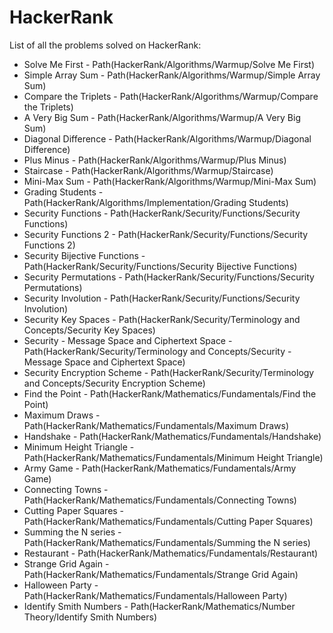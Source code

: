 # HackerRank
List of all the problems solved on HackerRank:

- Solve Me First - Path(HackerRank/Algorithms/Warmup/Solve Me First)
- Simple Array Sum - Path(HackerRank/Algorithms/Warmup/Simple Array Sum)
- Compare the Triplets - Path(HackerRank/Algorithms/Warmup/Compare the Triplets)
- A Very Big Sum - Path(HackerRank/Algorithms/Warmup/A Very Big Sum)
- Diagonal Difference - Path(HackerRank/Algorithms/Warmup/Diagonal Difference)
- Plus Minus - Path(HackerRank/Algorithms/Warmup/Plus Minus)
- Staircase - Path(HackerRank/Algorithms/Warmup/Staircase)
- Mini-Max Sum - Path(HackerRank/Algorithms/Warmup/Mini-Max Sum)
- Grading Students - Path(HackerRank/Algorithms/Implementation/Grading Students)
- Security Functions - Path(HackerRank/Security/Functions/Security Functions)
- Security Functions 2 - Path(HackerRank/Security/Functions/Security Functions 2)
- Security Bijective Functions - Path(HackerRank/Security/Functions/Security Bijective Functions)
- Security Permutations - Path(HackerRank/Security/Functions/Security Permutations)
- Security Involution - Path(HackerRank/Security/Functions/Security Involution)
- Security Key Spaces - Path(HackerRank/Security/Terminology and Concepts/Security Key Spaces)
- Security - Message Space and Ciphertext Space - Path(HackerRank/Security/Terminology and Concepts/Security - Message Space and Ciphertext Space)
- Security Encryption Scheme - Path(HackerRank/Security/Terminology and Concepts/Security Encryption Scheme)
- Find the Point - Path(HackerRank/Mathematics/Fundamentals/Find the Point)
- Maximum Draws - Path(HackerRank/Mathematics/Fundamentals/Maximum Draws)
- Handshake - Path(HackerRank/Mathematics/Fundamentals/Handshake)
- Minimum Height Triangle - Path(HackerRank/Mathematics/Fundamentals/Minimum Height Triangle)
- Army Game - Path(HackerRank/Mathematics/Fundamentals/Army Game)
- Connecting Towns - Path(HackerRank/Mathematics/Fundamentals/Connecting Towns)
- Cutting Paper Squares - Path(HackerRank/Mathematics/Fundamentals/Cutting Paper Squares)
- Summing the N series - Path(HackerRank/Mathematics/Fundamentals/Summing the N series)
- Restaurant - Path(HackerRank/Mathematics/Fundamentals/Restaurant)
- Strange Grid Again - Path(HackerRank/Mathematics/Fundamentals/Strange Grid Again)
- Halloween Party - Path(HackerRank/Mathematics/Fundamentals/Halloween Party)
- Identify Smith Numbers - Path(HackerRank/Mathematics/Number Theory/Identify Smith Numbers)
